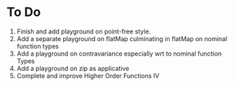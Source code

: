 # To Do

1. Finish and add playground on point-free style.
2. Add a separate playground on flatMap culminating in flatMap on nominal function types
3. Add a playground on contravariance especially wrt to nominal function Types
4. Add a playground on zip as applicative
5. Complete and improve Higher Order Functions IV
